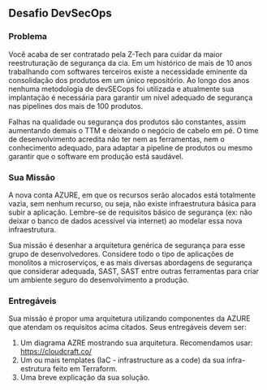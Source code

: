 ## Desafio DevSecOps

### Problema
Você acaba de ser contratado pela Z-Tech para cuidar da maior reestruturação de segurança da cia. Em um histórico de mais de 10 anos trabalhando com softwares terceiros existe a necessidade eminente da consolidação dos produtos em um único repositório. Ao longo dos anos nenhuma metodologia de devSECops foi utilizada e atualmente sua implantação é necessária para garantir um nível adequado de segurança nas pipelines dos mais de 100 produtos. 

Falhas na qualidade ou segurança dos produtos são constantes, assim aumentando demais o TTM e deixando o negócio de cabelo em pé. O time de desenvolvimento acredita não ter nem as ferramentas, nem o conhecimento adequado, para adaptar a pipeline de produtos ou mesmo garantir que o software em produção está saudável. 

### Sua Missão 
A nova conta AZURE, em que os recursos serão alocados está totalmente vazia, sem nenhum recurso, ou seja, não existe infraestrutura básica para subir a aplicação. Lembre-se de requisitos básico de segurança (ex: não deixar o banco de dados acessível via internet) ao modelar essa nova infraestrutura.  

Sua missão é desenhar a arquitetura genérica de segurança para esse grupo de desenvolvedores. Considere todo o tipo de aplicações de monolitos a microserviços, e as mais diversas abordagens de segurança que considerar adequada, SAST, SAST entre outras ferramentas para criar um ambiente seguro do desenvolvimento a produção. 

### Entregáveis
Sua missão é propor uma arquitetura utilizando componentes da AZURE que atendam os requisitos acima citados. Seus entregáveis devem ser: 
1. Um diagrama AZRE mostrando sua arquitetura. Recomendamos usar: https://cloudcraft.co/  
2. Um ou mais templates (IaC - infrastructure as a code) da sua infra-estrutura feito em Terraform. 
3. Uma breve explicação da sua solução. 
